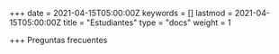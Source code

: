 +++
date = 2021-04-15T05:00:00Z
keywords = []
lastmod = 2021-04-15T05:00:00Z
title = "Estudiantes"
type = "docs"
weight = 1

+++
Preguntas frecuentes